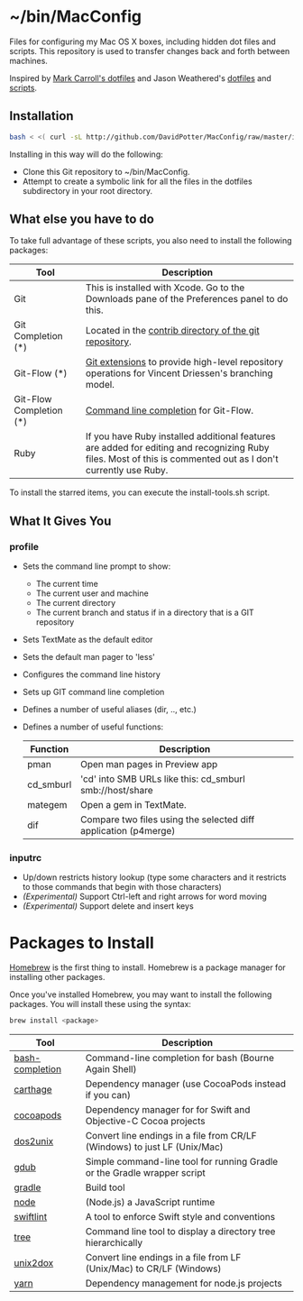# ~/bin/MacConfig

Files for configuring my Mac OS X boxes, including hidden dot files and
scripts. This repository is used to transfer changes back and forth between
machines.

Inspired by [Mark Carroll's dotfiles](https://github.com/markcarroll/dotfiles)
and Jason Weathered's [dotfiles](https://github.com/jasoncodes/dotfiles) and
[scripts](https://github.com/jasoncodes/scripts).

## Installation

```bash
bash < <( curl -sL http://github.com/DavidPotter/MacConfig/raw/master/install.sh )
```

Installing in this way will do the following:

* Clone this Git repository to ~/bin/MacConfig.
* Attempt to create a symbolic link for all the files in the dotfiles
  subdirectory in your root directory.

## What else you have to do

To take full advantage of these scripts, you also need to install the
following packages:

| Tool                     | Description                                                                                                                                                   |
| ------------------------ | ------------------------------------------------------------------------------------------------------------------------------------------------------------- |
| Git                      | This is installed with Xcode. Go to the Downloads pane of the Preferences panel to do this.                                                                   |
| Git Completion (\*)      | Located in the [contrib directory of the git repository](https://github.com/git/git.git).                                                                     |
| Git-Flow (\*)            | [Git extensions](https://github.com/nvie/gitflow) to provide high-level repository operations for Vincent Driessen's branching model.                         |
| Git-Flow Completion (\*) | [Command line completion](https://github.com/bobthecow/git-flow-completion.git) for Git-Flow.                                                                 |
| Ruby                     | If you have Ruby installed additional features are added for editing and recognizing Ruby files. Most of this is commented out as I don't currently use Ruby. |

To install the starred items, you can execute the install-tools.sh script.

## What It Gives You

### profile

* Sets the command line prompt to show:
  * The current time
  * The current user and machine
  * The current directory
  * The current branch and status if in a directory that is a GIT repository
* Sets TextMate as the default editor
* Sets the default man pager to 'less'
* Configures the command line history
* Sets up GIT command line completion
* Defines a number of useful aliases (dir, .., etc.)
* Defines a number of useful functions:

  | Function  | Description                                                     |
  | --------- | --------------------------------------------------------------- |
  | pman      | Open man pages in Preview app                                   |
  | cd_smburl | 'cd' into SMB URLs like this: cd_smburl smb://host/share        |
  | mategem   | Open a gem in TextMate.                                         |
  | dif       | Compare two files using the selected diff application (p4merge) |

### inputrc

* Up/down restricts history lookup (type some characters and it restricts to
  those commands that begin with those characters)
* _(Experimental)_ Support Ctrl-left and right arrows for word moving
* _(Experimental)_ Support delete and insert keys

# Packages to Install

[Homebrew](https://brew.sh/) is the first thing to install. Homebrew is a
package manager for installing other packages.

Once you've installed Homebrew, you may want to install the following
packages. You will install these using the syntax:

```bash
brew install <package>
```

| Tool                                                                                 | Description                                                               |
| ------------------------------------------------------------------------------------ | ------------------------------------------------------------------------- |
| [bash-completion](https://github.com/scop/bash-completion)                           | Command-line completion for bash (Bourne Again Shell)                     |
| [carthage](https://github.com/Carthage/Carthage)                                     | Dependency manager (use CocoaPods instead if you can)                     |
| [cocoapods](https://cocoapods.org/)                                                  | Dependency manager for for Swift and Objective-C Cocoa projects           |
| [dos2unix](https://linux.die.net/man/1/dos2unix)                                     | Convert line endings in a file from CR/LF (Windows) to just LF (Unix/Mac) |
| [gdub](https://github.com/dougborg/gdub)                                             | Simple command-line tool for running Gradle or the Gradle wrapper script  |
| [gradle](https://gradle.org/)                                                        | Build tool                                                                |
| [node](https://nodejs.org/)                                                          | (Node.js) a JavaScript runtime                                            |
| [swiftlint](https://github.com/realm/SwiftLint)                                      | A tool to enforce Swift style and conventions                             |
| [tree](https://rschu.me/list-a-directory-with-tree-command-on-mac-os-x-3b2d4c4a4827) | Command line tool to display a directory tree hierarchically              |
| [unix2dox](https://linux.die.net/man/1/unix2dos)                                     | Convert line endings in a file from LF (Unix/Mac) to CR/LF (Windows)      |
| [yarn](https://yarnpkg.com/en/)                                                      | Dependency management for node.js projects                                |
